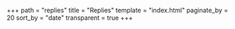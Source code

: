 +++
path = "replies"
title = "Replies"
template = "index.html"
paginate_by = 20
sort_by = "date"
transparent = true
+++
